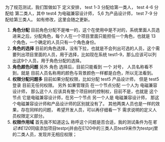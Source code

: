 为了规范测试，我们暂做如下 定义安排， test 1-3 分配给第一类人， test 4-6 分配给 第二类人，其中 test4 为电磁兼容设计师， 5,6 为产品设计师， test 7-9 分配给第三类人。 如有修改，这里会随之更新。

1. __角色分配__  目前角色分配不是唯一的，这个在使用中是不对的，系统里面人员选进来之后，分配角色，每个人在一个项目里面只能担任一个角色，也就是 13个角色，一个确定的人员只有一个角色身份。
2. __角色的选择__   目前的角色选择，没有下拉，也就是不会列出可选的人员，这个需要列出项目里面的人员，用于选择，比如现在系统 test1-9，那么应该可以列出这9个人员，用于角色分配的选择。 
3. __角色颜色问题__  另外 角色 选择后，目前只能看到 一个 对号， 人员名称看不到，就是 目前人员名称用的颜色与背景颜色一样都是白色，所以无法看到。
4. __权限分配问题多__  目前如果分配权限，比如分配 test5 产品设计师， 但是 test5 登录 目前无任何权限。  另外 如果管理员 在一个节点分配 一个人为 电磁兼容设计师， 那么这个人 应该具有整个项目树的控制权，目前不是，也就是 这个节点 它是电磁兼容设计师，在另一个节点 另一个人是 电磁兼容设计师，  那这个电磁兼容设计师和产品设计师的区别就没有了。 其他两类人员也是一样的效果，存在同样的问题， 希望开发人员，可以再仔细看一下 需求说明的定义人员权限定义部分。
5. __权限作用域__  首先我不知道这么 称呼这个问题是否合适，我的测试条件为在*笔记本E120*同级添加项目testprj并由在E120中的三类人员test9来作为testprj里的二类人员，发现并无相应权限；
